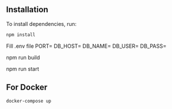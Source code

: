 ## Installation

To install dependencies, run:

```bash
npm install
```

Fill .env file
PORT=
DB_HOST=
DB_NAME=
DB_USER=
DB_PASS=

npm run build

npm run start

## For Docker

```bash
docker-compose up
```
